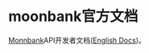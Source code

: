 # moonbank官方文档
[Monnbank]API开发者文档([English Docs]())。


[Monnbank]: https://www.moonbank.me
[English Docs]: https://github.com/moonbank/moonbank-official-api-docs/blob/master/README.md